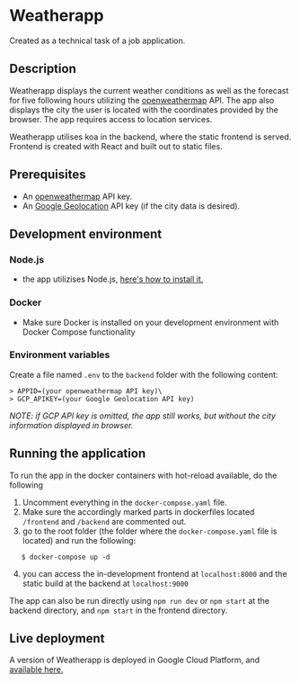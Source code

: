 # Weatherapp

Created as a technical task of a job application.

## Description

Weatherapp displays the current weather conditions as well as the forecast for five following hours utilizing the [openweathermap](http://openweathermap.org/) API. The app also displays the city the user is located with the coordinates provided by the browser. The app requires access to location services.

Weatherapp utilises koa in the backend, where the static frontend is served. Frontend is created with React and built out to static files.

## Prerequisites

- An [openweathermap](http://openweathermap.org/) API key.
- An [Google Geolocation](https://developers.google.com/maps/documentation/geocoding/overview) API key (if the city data is desired).

## Development environment

### Node.js

- the app utilizises Node.js, [here's how to install it.](https://nodejs.org/en/download/package-manager/#macos)

### Docker

- Make sure Docker is installed on your development environment with Docker Compose functionality

### Environment variables

Create a file named `.env` to the `backend` folder with the following content:

```
> APPID=(your openweathermap API key)\
> GCP_APIKEY=(your Google Geolocation API key)
```

_NOTE: if GCP API key is omitted, the app still works, but without the city information displayed in browser._

## Running the application

To run the app in the docker containers with hot-reload available, do the following

1. Uncomment everything in the `docker-compose.yaml` file.
2. Make sure the accordingly marked parts in dockerfiles located `/frontend` and `/backend` are commented out.
3. go to the root folder (the folder where the `docker-compose.yaml` file is located) and run the following:

```
   $ docker-compose up -d
```

4. you can access the in-development frontend at `localhost:8000` and the static build at the backend at `localhost:9000`

The app can also be run directly using `npm run dev` or `npm start` at the backend directory, and `npm start` in the frontend directory.

## Live deployment

A version of Weatherapp is deployed in Google Cloud Platform, and [available here.](https://weatherapp-wn3jf3onvq-uc.a.run.app/)
